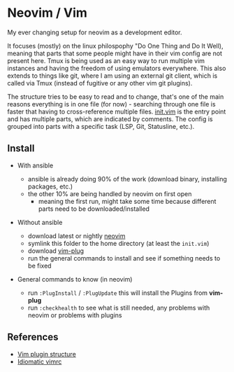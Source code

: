 # Neovim / Vim

My ever changing setup for neovim as a development editor.

It focuses (mostly) on the linux philospophy "Do One Thing and Do It Well), meaning that parts that some people might have in their vim config are not present here.
Tmux is being used as an easy way to run multiple vim instances and having the freedom of using emulators everywhere. This also extends to things like git, where I am using an external git client, which is called via Tmux (instead of fugitive or any other vim git plugins).

The structure tries to be easy to read and to change, that's one of the main reasons everything is in one file (for now) - searching through one file is faster that having to cross-reference multiple files.
[init.vim](./init.vim) is the entry point and has multiple parts, which are indicated by comments. The config is grouped into parts with a specific task (LSP, Git, Statusline, etc.).


## Install

- With ansible
  - ansible is already doing 90% of the work (download binary, installing packages, etc.)
  - the other 10% are being handled by neovim on first open
    - meaning the first run, might take some time because different parts need to be downloaded/installed

- Without ansible
  - download latest or nightly [neovim](https://github.com/neovim/neovim)
  - symlink this folder to the home directory (at least the `init.vim`)
  - download [vim-plug](https://github.com/junegunn/vim-plug)
  - run the general commands to install and see if something needs to be fixed

- General commands to know (in neovim)
  - run `:PlugInstall` / `:PlugUpdate` this will install the Plugins from **vim-plug**
  - run `:checkhealth` to see what is still needed, any problems with neovim or problems with plugins


## References

- [Vim plugin structure](https://learnvimscriptthehardway.stevelosh.com/chapters/42.html)
- [Idiomatic vimrc](https://github.com/romainl/idiomatic-vimrc)
